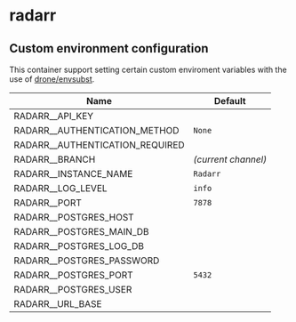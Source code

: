 # radarr

## Custom environment configuration

This container support setting certain custom enviroment variables with the use of [drone/envsubst](https://github.com/drone/envsubst).

| Name                            | Default             |
|---------------------------------|---------------------|
| RADARR__API_KEY                 |                     |
| RADARR__AUTHENTICATION_METHOD   | `None`              |
| RADARR__AUTHENTICATION_REQUIRED |                     |
| RADARR__BRANCH                  | _(current channel)_ |
| RADARR__INSTANCE_NAME           | `Radarr`            |
| RADARR__LOG_LEVEL               | `info`              |
| RADARR__PORT                    | `7878`              |
| RADARR__POSTGRES_HOST           |                     |
| RADARR__POSTGRES_MAIN_DB        |                     |
| RADARR__POSTGRES_LOG_DB         |                     |
| RADARR__POSTGRES_PASSWORD       |                     |
| RADARR__POSTGRES_PORT           | `5432`              |
| RADARR__POSTGRES_USER           |                     |
| RADARR__URL_BASE                |                     |
